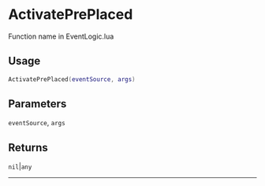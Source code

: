 # ActivatePrePlaced
Function name in EventLogic.lua
## Usage
```lua
ActivatePrePlaced(eventSource, args)
```
## Parameters
`eventSource`, `args`
## Returns
`nil`|`any`

---